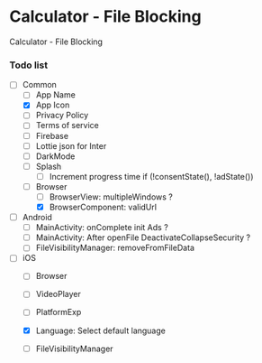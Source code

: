 # Calculator - File Blocking
Calculator - File Blocking

### Todo list

- [ ] Common
  - [ ] App Name 
  - [x] App Icon 
  - [ ] Privacy Policy
  - [ ] Terms of service
  - [ ] Firebase 
  - [ ] Lottie json for Inter
  - [ ] DarkMode
  - [ ] Splash
    - [ ] Increment progress time if (!consentState(), !adState())
  - [ ] Browser
    - [ ] BrowserView: multipleWindows ?
    - [x] BrowserComponent: validUrl
- [ ] Android
  - [ ] MainActivity: onComplete init Ads ?
  - [ ] MainActivity: After openFile DeactivateCollapseSecurity ?
  - [ ] FileVisibilityManager: removeFromFileData
- [ ] iOS
  - [ ] Browser
  - [ ] VideoPlayer
  - [ ] PlatformExp
  - [x] Language: Select default language
  - [ ] FileVisibilityManager

